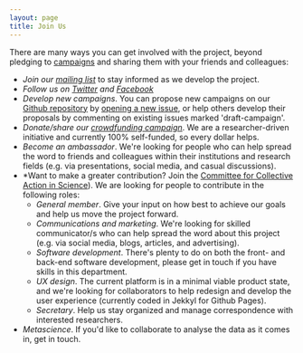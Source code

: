 ```yaml
---
layout: page
title: Join Us
---
```


There are many ways you can get involved with the project, beyond pledging to [campaigns](/) and sharing them with your friends and colleagues:

* *Join our [mailing list](http://eepurl.com/dFVBVz)* to stay informed as we develop the project.
* *Follow us on [Twitter](https://twitter.com/projectfok) and [Facebook](https://www.facebook.com/projectFOK/)* 
* *Develop new campaigns*. You can propose new campaigns on our [Github repository](https://github.com/FreeOurKnowledge/website/issues?q=is%3Aopen+is%3Aissue+label%3Adraft-campaign) by [opening a new issue](https://github.com/FreeOurKnowledge/community/issues/new/choose), or help others develop their proposals by commenting on existing issues marked 'draft-campaign'.
* *Donate/share our [crowdfunding campaign](https://www.gofundme.com/f/rpjkz-test)*. We are a researcher-driven initiative and currently 100% self-funded, so every dollar helps.
* *Become an ambassador*. We're looking for people who can help spread the word to friends and colleagues within their institutions and research fields (e.g. via presentations, social media, and casual discussions). 
* *Want to make a greater contribution? Join the [Committee for Collective Action in Science](https://freeourknowledge.org/committee)). We are looking for people to contribute in the following roles:
  * *General member*. Give your input on how best to achieve our goals and help us move the project forward.
  * *Communications and marketing*. We're looking for skilled communicator/s who can help spread the word about this project (e.g. via social media, blogs, articles, and advertising).
  * *Software development*. There's plenty to do on both the front- and back-end software development, please get in touch if you have skills in this department.
  * *UX design*. The current platform is in a minimal viable product state, and we're looking for collaborators to help redesign and develop the user experience (currently coded in Jekkyl for Github Pages). 
  * *Secretary*. Help us stay organized and manage correspondence with interested researchers.
* *Metascience*. If you'd like to collaborate to analyse the data as it comes in, get in touch.
